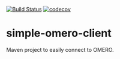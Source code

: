 [![Build Status](https://travis-ci.org/GReD-Clermont/simple-omero-client.svg?branch=master)](https://travis-ci.org/GReD-Clermont/simple-omero-client) [![codecov](https://codecov.io/gh/GReD-Clermont/simple-omero-client/branch/master/graph/badge.svg)](https://codecov.io/gh/GReD-Clermont/simple-omero-client)

# simple-omero-client
Maven project to easily connect to OMERO.

